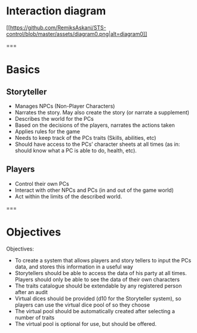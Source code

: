 # Interaction diagram

[[https://github.com/RemiksAskani/STS-control/blob/master/assets/diagram0.png|alt=diagram0]]

===

# Basics

## Storyteller

* Manages NPCs (Non-Player Characters)
* Narrates the story. May also create the story (or narrate a supplement)
* Describes the world for the PCs
* Based on the decisions of the players, narrates the actions taken
* Applies rules for the game
* Needs to keep track of the PCs traits (Skills, abilities, etc)
* Should have access to the PCs’ character sheets at all times (as in: should know what a PC is able to do, health, etc).

## Players

* Control their own PCs
* Interact with other NPCs and PCs (in and out of the game world)
* Act within the limits of the described world.

===

# Objectives

Objectives:

* To create a system that allows players and story tellers to input the PCs data, and stores this information in a useful way
* Storytellers should be able to access the data of his party at all times. Players should only be able to see the data of their own characters
* The traits catalogue should be extendable by any registered person after an audit
* Virtual dices should be provided (d10 for the Storyteller system), so players can use the virtual dice pool of so they choose
* The virtual pool should be automatically created after selecting a number of traits
* The virtual pool is optional for use, but should be offered.
